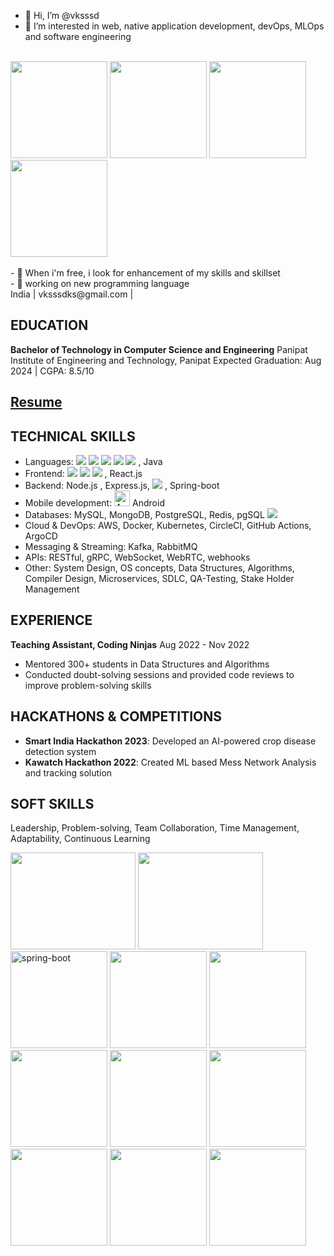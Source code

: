 - 👋 Hi, I’m @vksssd
- 👀 I’m interested in web, native application development, devOps, MLOps and software engineering
</br>
<div>
<img src="https://i.giphy.com/media/v1.Y2lkPTc5MGI3NjExaHQ5azR3c2FkaDJ0Ym1vaW5ycG1mMmkyZXUyNXlqN3d5bjVpMnRyZSZlcD12MV9pbnRlcm5hbF9naWZfYnlfaWQmY3Q9Zw/CuuSHzuc0O166MRfjt/giphy.gif" width=155 height=155/> <img src="https://i.giphy.com/media/v1.Y2lkPTc5MGI3NjExbDFzdjk1YXRzaHNrM3A4ejU3c2F5OTVlMnk1Ymx6NjgydG1vOW1yNiZlcD12MV9pbnRlcm5hbF9naWZfYnlfaWQmY3Q9Zw/Ws6T5PN7wHv3cY8xy8/giphy.gif" width=155 height=155/> <img src="https://i.giphy.com/media/v1.Y2lkPTc5MGI3NjExYjl0dWg3Mml4MHQxMXljbjV6Y2V1MXBmZ2t2ZWFwNncxMXA5M2NwdCZlcD12MV9pbnRlcm5hbF9naWZfYnlfaWQmY3Q9Zw/Dh5q0sShxgp13DwrvG/giphy.gif" width=155 height=155/> <img src= "https://i.giphy.com/media/v1.Y2lkPTc5MGI3NjExMzVkdHhqZW5oanB6c3ozM2p5MmE5bzFjOTBiNzJjN29tbjBza25nNiZlcD12MV9pbnRlcm5hbF9naWZfYnlfaWQmY3Q9Zw/3o7btSlEkVbvtjkW3K/giphy.gif" width=155 height=155/>
</div>
</br>
- 🌱 When i'm free, i look for enhancement of my skills and skillset</br>
- 🦾 working on new programming language </br>
<!---
vksssd/vksssd is a ✨ special ✨ repository because its `README.md` (this file) appears on your GitHub profile.
You can click the Preview link to take a look at your changes.
--->
India | vksssdks@gmail.com | </br>

## EDUCATION
**Bachelor of Technology in Computer Science and Engineering**
Panipat Institute of Engineering and Technology, Panipat
Expected Graduation: Aug 2024 | CGPA: 8.5/10
## [Resume](https://drive.google.com/file/d/1DwG5-tRNR4hBdH4md1nYalq8Iv2w2H23/view?usp=share_link)

## TECHNICAL SKILLS
- Languages:  <img src="https://img.shields.io/badge/C%2B%2B-00599C?style=for-the-badge&logo=c%2B%2B&logoColor=white" />  <img src="https://img.shields.io/badge/Kotlin-B125EA?style=for-the-badge&logo=kotlin&logoColor=white" /> <img src="https://img.shields.io/badge/JavaScript-323330?style=for-the-badge&logo=javascript&logoColor=F7DF1E" /> <img src="https://img.shields.io/badge/Go-00ADD8?style=for-the-badge&logo=go&logoColor=white" /> <img src="https://img.shields.io/badge/Python-FFD43B?style=for-the-badge&logo=python&logoColor=blue" /> , Java
- Frontend: <img src="https://img.shields.io/badge/HTML5-E34F26?style=for-the-badge&logo=html5&logoColor=white" />  <img src="https://img.shields.io/badge/CSS3-1572B6?style=for-the-badge&logo=css3&logoColor=white" /> <img src="https://img.shields.io/badge/TypeScript-007ACC?style=for-the-badge&logo=typescript&logoColor=white" />  , React.js
- Backend: Node.js , Express.js, <img src="https://img.shields.io/badge/Go-00ADD8?style=for-the-badge&logo=go&logoColor=white" /> , Spring-boot
- Mobile development: <img src="https://cdn.simpleicons.org/android/000/fff" alt="Android" width=25 height=25> Android 
- Databases: MySQL, MongoDB, PostgreSQL, Redis, pgSQL <img src="https://img.shields.io/badge/Hibernate-59666C?style=for-the-badge&logo=Hibernate&logoColor=white"/> 
- Cloud & DevOps: AWS, Docker, Kubernetes, CircleCI, GitHub Actions, ArgoCD
- Messaging & Streaming: Kafka, RabbitMQ
- APIs: RESTful, gRPC, WebSocket, WebRTC, webhooks
- Other: System Design, OS concepts, Data Structures, Algorithms, Compiler Design, Microservices, SDLC, QA-Testing, Stake Holder Management
## EXPERIENCE
**Teaching Assistant, Coding Ninjas**
Aug 2022 - Nov 2022
- Mentored 300+ students in Data Structures and Algorithms
- Conducted doubt-solving sessions and provided code reviews to improve problem-solving skills

## HACKATHONS & COMPETITIONS
- **Smart India Hackathon 2023**: Developed an AI-powered crop disease detection system
- **Kawatch Hackathon 2022**: Created ML based Mess Network Analysis and  tracking solution


## SOFT SKILLS
Leadership, Problem-solving, Team Collaboration, Time Management, Adaptability, Continuous Learning
<div>
  <img src="https://cdn.dribbble.com/users/119562/screenshots/4022507/media/70587f381f26b7227ca2644b0f82cada.gif" width= 200 height= 155>
<!--   <img src="https://i.giphy.com/media/v1.Y2lkPTc5MGI3NjExeGc5Y25vdjJxbTY3amY1N280OW05c2dlem1ibGNnbm1qZGE0czU1aCZlcD12MV9pbnRlcm5hbF9naWZfYnlfaWQmY3Q9Zw/Qn74oPyaKYBpVWdA7t/giphy.gif" width= 200 height= 155> -->
  <img src="https://i.giphy.com/media/v1.Y2lkPTc5MGI3NjExMXQ5NTMwcWN3Z3JwdnhnNGhyemY1ZHljeG1seDE2dW5qcGVzZWU1YyZlcD12MV9pbnRlcm5hbF9naWZfYnlfaWQmY3Q9cw/VFHpBIMdOWteabwcdb/giphy.gif" width= 200 height= 155>
    <img src="https://i.ibb.co/rGtJPWH/spring-boot.webp" alt="spring-boot" width=155 height=155/>

  
  <img src="https://i.giphy.com/media/v1.Y2lkPTc5MGI3NjExbzJ6b3dmN3JkeGY0NHdsYjRpZzI4ZDBuZnF2dnhudjRvNzB1djYwcyZlcD12MV9pbnRlcm5hbF9naWZfYnlfaWQmY3Q9cw/ln7z2eWriiQAllfVcn/giphy.gif" width= 155 height= 155>
  <img src="https://www.owebest.com/img/mern-stack/mern.png" width= 155 height= 155>
<img src="https://media.giphy.com/media/v1.Y2lkPTc5MGI3NjExenZmZGU2bTI2ZzdkY2p0NXJ4cDB3cThoMzB2ODFtbXBjbWR6bHVlcyZlcD12MV9pbnRlcm5hbF9naWZfYnlfaWQmY3Q9cw/hO8uTzEOefFh3Yv5gm/giphy.gif" width=155 height=155/>
 <img src="https://i.giphy.com/media/v1.Y2lkPTc5MGI3NjExMG14bWtjZ3VvaDBmbnl2NnhxZHkwZWIxcGhpczEwODh1b3B0bGI1dSZlcD12MV9pbnRlcm5hbF9naWZfYnlfaWQmY3Q9cw/UQJlZ2OcaCA2RLfGiZ/giphy.gif" width=155 height=155/>
 <img src="https://media3.giphy.com/media/v1.Y2lkPTc5MGI3NjExYzlxZDduOGRnZWo5bzg2ZDVhZ2FiZWVzZTF5MWg1MGF1a3IybGt3ZCZlcD12MV9pbnRlcm5hbF9naWZfYnlfaWQmY3Q9cw/eUQe4sylGGrbRU5wvj/giphy_s.gif" width=155 height=155/>
 <img src="https://media.giphy.com/media/v1.Y2lkPTc5MGI3NjExeHEycjNnb251ZnV4dTJ0ZmRjZDZuYXAwMjN5cGRjbDVwMWl3cHVpdSZlcD12MV9pbnRlcm5hbF9naWZfYnlfaWQmY3Q9Zw/vISmwpBJUNYzukTnVx/giphy.gif" width=155 height=155/>
 
 <img src="https://media1.tenor.com/m/z3Vqx6hmE5QAAAAC/whale-docker.gif" width =155 height=155/>
 
 <img src="https://media1.tenor.com/m/LHjWFCZQoQ0AAAAC/inpulse-tv-inpulse.gif" width =155 height=155/>
</div>

